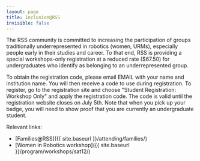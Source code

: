 ```yaml
---
layout: page
title: Inclusion@RSS
invisible: false
---
```


The RSS community is committed to increasing the participation of groups
traditionally underrepresented in robotics (women, URMs), especially people
early in their studies and career. To that end, RSS is providing a special
workshops-only registration at a reduced rate ($67.50) for undergraduates who
identify as belonging to an underrepresented group.

To obtain the registration code, please email EMAIL with your name and
institution name. You will then receive a code to use during registration. To
register, go to the registration site and choose  "Student Registration:
Workshop Only"  and apply the registration code. The code is valid until the
registration website closes on July 5th. Note that when you pick up your badge,
you will need to show proof that you are currently an undergraduate student.

Relevant links:
- [Families@RSS]({{ site.baseurl }}/attending/families/)
- [Women in Robotics workshop]({{ site.baseurl }}/program/workshops/sat12/)

